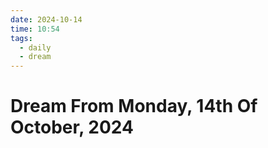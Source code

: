 ```yaml
---
date: 2024-10-14
time: 10:54
tags:
  - daily
  - dream
---
```

# Dream From Monday, 14th Of October, 2024